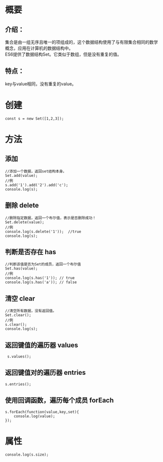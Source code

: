 # 概要
## 介绍：   
集合是由一组无序且唯一的项组成的，这个数据结构使用了与有限集合相同的数学概念，应用在计算机的数据结构中。   
ES6提供了数据结构Set。它类似于数组，但是没有重复的值。    
## 特点：   
key与value相同，没有重复的value。   

# 创建
```
const s = new Set([1,2,3]);
```

# 方法
## 添加
```
//添加一个数据，返回set结构本身。
Set.add(value);
//例
s.add('1').add('2').add('c');
console.log(s);
```
## 删除 delete
```
//删除指定数据，返回一个布尔值，表示是否删除成功！
Set.delete(value);
//例
console.log(s.delete('1'));  //true
console.log(s);
```
## 判断是否存在  has
```
//判断该值是否为Set的成员，返回一个布尔值
Set.has(value); 
//例
console.log(s.has('1')); // true
console.log(s.has('a')); // false
```
## 清空 clear
```
//清空所有数据，没有返回值。
Set.clear();
//例 
s.clear(); 
console.log(s);
```
## 返回键值的遍历器 values
```
 s.values();
```
## 返回键值对的遍历器 entries
```
s.entries();
```
## 使用回调函数，遍历每个成员 forEach
```
s.forEach(function(value,key,set){
    console.log(value);
});
```

# 属性
```
console.log(s.size); 
```